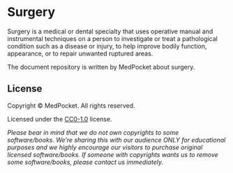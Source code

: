 # Surgery

Surgery is a medical or dental specialty that uses operative manual and instrumental techniques on a person to investigate or treat a pathological condition such as a disease or injury, to help improve bodily function, appearance, or to repair unwanted ruptured areas.

The document repository is written by MedPocket about surgery.

## License

Copyright &copy; MedPocket. All rights reserved.

Licensed under the [CC0-1.0](LICENSE) license.

*Please bear in mind that we do not own copyrights to some software/books. We’re sharing this with our audience ONLY for educational purposes and we highly encourage our visitors to purchase original licensed software/books. If someone with copyrights wants us to remove some software/books, please contact us immediately.*
